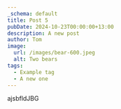 ```yaml
---
_schema: default
title: Post 5
pubDate: 2024-10-23T00:00:00+13:00
description: A new post
author: Tom
image:
  url: /images/bear-600.jpeg
  alt: Two bears
tags:
  - Example tag
  - A new one
---
```

ajsbfldJBG